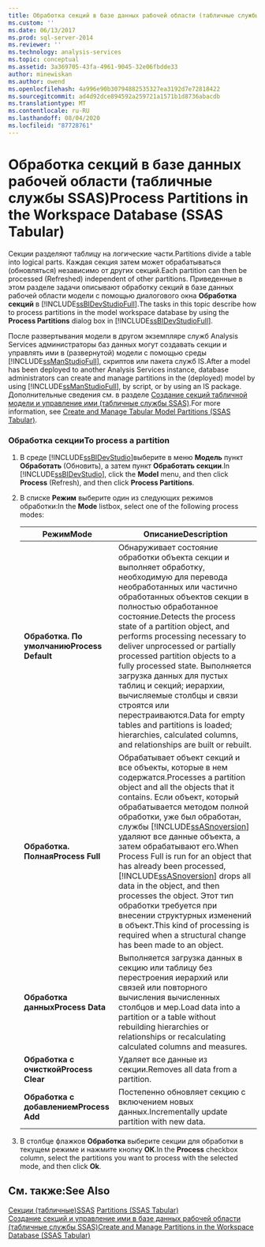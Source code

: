 ```yaml
---
title: Обработка секций в базе данных рабочей области (табличные службы SSAS) | Документация Майкрософт
ms.custom: ''
ms.date: 06/13/2017
ms.prod: sql-server-2014
ms.reviewer: ''
ms.technology: analysis-services
ms.topic: conceptual
ms.assetid: 3a369705-43fa-4961-9045-32e06fbdde33
author: minewiskan
ms.author: owend
ms.openlocfilehash: 4a996e90b30794882535327ea3192d7e72818422
ms.sourcegitcommit: ad4d92dce894592a259721a1571b1d8736abacdb
ms.translationtype: MT
ms.contentlocale: ru-RU
ms.lasthandoff: 08/04/2020
ms.locfileid: "87728761"
---
```

# <a name="process-partitions-in-the-workspace-database-ssas-tabular"></a><span data-ttu-id="f247f-102">Обработка секций в базе данных рабочей области (табличные службы SSAS)</span><span class="sxs-lookup"><span data-stu-id="f247f-102">Process Partitions in the Workspace Database (SSAS Tabular)</span></span>
  <span data-ttu-id="f247f-103">Секции разделяют таблицу на логические части.</span><span class="sxs-lookup"><span data-stu-id="f247f-103">Partitions divide a table into logical parts.</span></span> <span data-ttu-id="f247f-104">Каждая секция затем может обрабатываться (обновляться) независимо от других секций.</span><span class="sxs-lookup"><span data-stu-id="f247f-104">Each partition can then be processed (Refreshed) independent of other partitions.</span></span> <span data-ttu-id="f247f-105">Приведенные в этом разделе задачи описывают обработку секций в базе данных рабочей области модели с помощью диалогового окна **Обработка секций** в [!INCLUDE[ssBIDevStudioFull](../../includes/ssbidevstudiofull-md.md)].</span><span class="sxs-lookup"><span data-stu-id="f247f-105">The tasks in this topic describe how to process partitions in the model workspace database by using the **Process Partitions** dialog box in [!INCLUDE[ssBIDevStudioFull](../../includes/ssbidevstudiofull-md.md)].</span></span>  
  
 <span data-ttu-id="f247f-106">После развертывания модели в другом экземпляре служб Analysis Services администраторы баз данных могут создавать секции и управлять ими в (развернутой) модели с помощью среды [!INCLUDE[ssManStudioFull](../../includes/ssmanstudiofull-md.md)], скриптов или пакета служб IS.</span><span class="sxs-lookup"><span data-stu-id="f247f-106">After a model has been deployed to another Analysis Services instance, database administrators can create and manage partitions in the (deployed) model by using [!INCLUDE[ssManStudioFull](../../includes/ssmanstudiofull-md.md)], by script, or by using an IS package.</span></span> <span data-ttu-id="f247f-107">Дополнительные сведения см. в разделе [Создание секций табличной модели и управление ими (табличные службы SSAS)](partitions-ssas-tabular.md).</span><span class="sxs-lookup"><span data-stu-id="f247f-107">For more information, see [Create and Manage Tabular Model Partitions &#40;SSAS Tabular&#41;](partitions-ssas-tabular.md).</span></span>  
  
###  <a name="to-process-a-partition"></a><a name="bkmk_create_new"></a> <span data-ttu-id="f247f-108">Обработка секции</span><span class="sxs-lookup"><span data-stu-id="f247f-108">To process a partition</span></span>  
  
1.  <span data-ttu-id="f247f-109">В среде [!INCLUDE[ssBIDevStudio](../../includes/ssbidevstudio-md.md)]выберите в меню **Модель** пункт **Обработать** (Обновить), а затем пункт **Обработать секции**.</span><span class="sxs-lookup"><span data-stu-id="f247f-109">In [!INCLUDE[ssBIDevStudio](../../includes/ssbidevstudio-md.md)], click the **Model** menu, and then click **Process** (Refresh), and then click **Process Partitions**.</span></span>  
  
2.  <span data-ttu-id="f247f-110">В списке **Режим** выберите один из следующих режимов обработки:</span><span class="sxs-lookup"><span data-stu-id="f247f-110">In the **Mode** listbox, select one of the following process modes:</span></span>  
  
    |<span data-ttu-id="f247f-111">Режим</span><span class="sxs-lookup"><span data-stu-id="f247f-111">Mode</span></span>|<span data-ttu-id="f247f-112">Описание</span><span class="sxs-lookup"><span data-stu-id="f247f-112">Description</span></span>|  
    |----------|-----------------|  
    |<span data-ttu-id="f247f-113">**Обработка. По умолчанию**</span><span class="sxs-lookup"><span data-stu-id="f247f-113">**Process Default**</span></span>|<span data-ttu-id="f247f-114">Обнаруживает состояние обработки объекта секции и выполняет обработку, необходимую для перевода необработанных или частично обработанных объектов секции в полностью обработанное состояние.</span><span class="sxs-lookup"><span data-stu-id="f247f-114">Detects the process state of a partition object, and performs processing necessary to deliver unprocessed or partially processed partition objects to a fully processed state.</span></span> <span data-ttu-id="f247f-115">Выполняется загрузка данных для пустых таблиц и секций; иерархии, вычисляемые столбцы и связи строятся или перестраиваются.</span><span class="sxs-lookup"><span data-stu-id="f247f-115">Data for empty tables and partitions is loaded; hierarchies, calculated columns, and relationships are built or rebuilt.</span></span>|  
    |<span data-ttu-id="f247f-116">**Обработка. Полная**</span><span class="sxs-lookup"><span data-stu-id="f247f-116">**Process Full**</span></span>|<span data-ttu-id="f247f-117">Обрабатывает объект секций и все объекты, которые в нем содержатся.</span><span class="sxs-lookup"><span data-stu-id="f247f-117">Processes a partition object and all the objects that it contains.</span></span> <span data-ttu-id="f247f-118">Если объект, который обрабатывается методом полной обработки, уже был обработан, службы [!INCLUDE[ssASnoversion](../../includes/ssasnoversion-md.md)] удаляют все данные объекта, а затем обрабатывают его.</span><span class="sxs-lookup"><span data-stu-id="f247f-118">When Process Full is run for an object that has already been processed, [!INCLUDE[ssASnoversion](../../includes/ssasnoversion-md.md)] drops all data in the object, and then processes the object.</span></span> <span data-ttu-id="f247f-119">Этот тип обработки требуется при внесении структурных изменений в объект.</span><span class="sxs-lookup"><span data-stu-id="f247f-119">This kind of processing is required when a structural change has been made to an object.</span></span>|  
    |<span data-ttu-id="f247f-120">**Обработка данных**</span><span class="sxs-lookup"><span data-stu-id="f247f-120">**Process Data**</span></span>|<span data-ttu-id="f247f-121">Выполняется загрузка данных в секцию или таблицу без перестроения иерархий или связей или повторного вычисления вычисленных столбцов и мер.</span><span class="sxs-lookup"><span data-stu-id="f247f-121">Load data into a partition or a table without rebuilding hierarchies or relationships or recalculating calculated columns and measures.</span></span>|  
    |<span data-ttu-id="f247f-122">**Обработка с очисткой**</span><span class="sxs-lookup"><span data-stu-id="f247f-122">**Process Clear**</span></span>|<span data-ttu-id="f247f-123">Удаляет все данные из секции.</span><span class="sxs-lookup"><span data-stu-id="f247f-123">Removes all data from a partition.</span></span>|  
    |<span data-ttu-id="f247f-124">**Обработка с добавлением**</span><span class="sxs-lookup"><span data-stu-id="f247f-124">**Process Add**</span></span>|<span data-ttu-id="f247f-125">Постепенно обновляет секцию с включением новых данных.</span><span class="sxs-lookup"><span data-stu-id="f247f-125">Incrementally update partition with new data.</span></span>|  
  
3.  <span data-ttu-id="f247f-126">В столбце флажков **Обработка** выберите секции для обработки в текущем режиме и нажмите кнопку **ОК**.</span><span class="sxs-lookup"><span data-stu-id="f247f-126">In the **Process** checkbox column, select the partitions you want to process with the selected mode, and then click **Ok**.</span></span>  
  
## <a name="see-also"></a><span data-ttu-id="f247f-127">См. также:</span><span class="sxs-lookup"><span data-stu-id="f247f-127">See Also</span></span>  
 <span data-ttu-id="f247f-128">[Секции &#40;табличные&#41;SSAS](partitions-ssas-tabular.md) </span><span class="sxs-lookup"><span data-stu-id="f247f-128">[Partitions &#40;SSAS Tabular&#41;](partitions-ssas-tabular.md) </span></span>  
 [<span data-ttu-id="f247f-129">Создание секций и управление ими в базе данных рабочей области (табличные службы SSAS)</span><span class="sxs-lookup"><span data-stu-id="f247f-129">Create and Manage Partitions in the Workspace Database &#40;SSAS Tabular&#41;</span></span>](workspace-database-ssas-tabular.md)  
  
  
